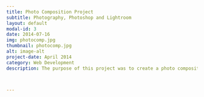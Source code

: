 ```yaml
---
title: Photo Composition Project
subtitle: Photography, Photoshop and Lightroom
layout: default
modal-id: 3
date: 2014-07-16
img: photocomp.jpg
thumbnail: photocomp.jpg
alt: image-alt
project-date: April 2014
category: Web Development
description: The purpose of this project was to create a photo composition of at least four photos in Adobe Photoshop and Adobe Lightroom.  I took photos of my roommates in an emotional progression that can be interpreted in many different ways including themes of support and spirituality to convey that people are loved throughout hardships.  This greatly overlaps with my domain of social activism in supporting one another.



---
```

